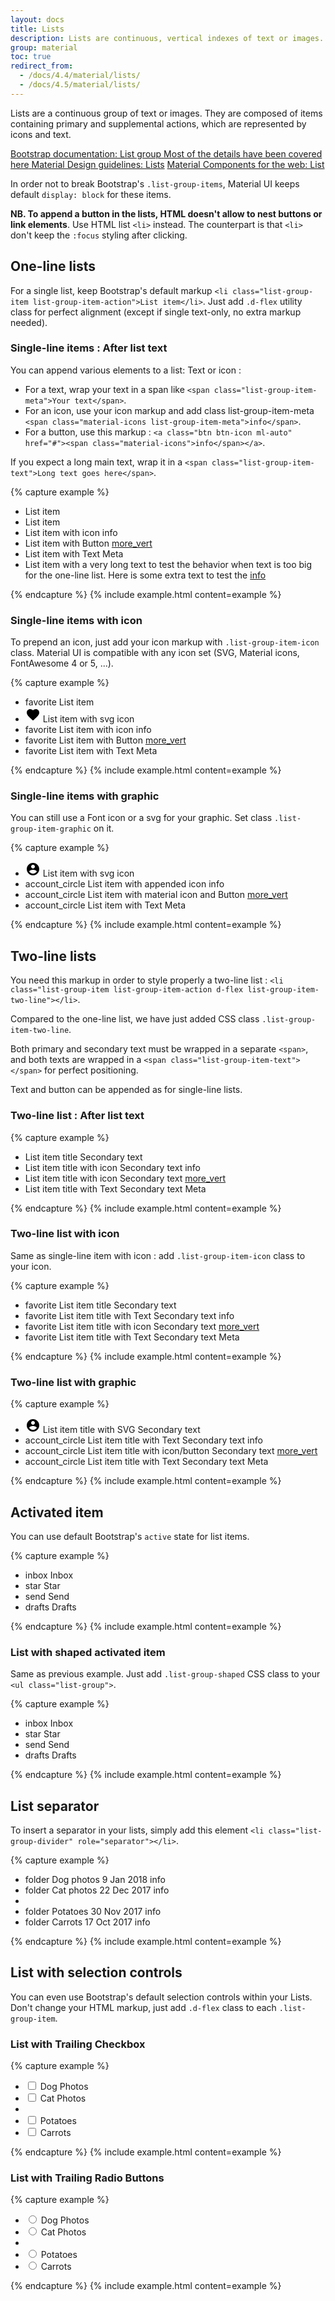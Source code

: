 ```yaml
---
layout: docs
title: Lists
description: Lists are continuous, vertical indexes of text or images.
group: material
toc: true
redirect_from:
  - /docs/4.4/material/lists/
  - /docs/4.5/material/lists/
---
```


Lists are a continuous group of text or images. They are composed of items containing primary and supplemental actions, which are represented by icons and text.

<div class="list-group my-3 my-lg-5">
    <a href="{{ site.baseurl }}/docs/{{ site.docs_version }}/components/list-group/" target="_blank" class="list-group-item list-group-item-action d-flex list-group-item-two-line font-weight-bold">
      <span class="list-group-item-icon lgi-icon-bs"></span>
      <span class="list-group-item-text">
        <span>Bootstrap documentation: List group</span>
        <span>Most of the details have been covered here</span>
      </span>
    </a>
    <a href="https://material.io/components/lists" rel="external nofollow noopener" target="_blank" class="list-group-item list-group-item-action d-flex font-weight-bold">
      <span class="list-group-item-icon lgi-icon-md"></span>
      Material Design guidelines: Lists</a>
    <a href="https://material-components.github.io/material-components-web-catalog/#/component/list" rel="external nofollow noopener" target="_blank" class="list-group-item list-group-item-action d-flex font-weight-bold">
      <span class="list-group-item-icon lgi-icon-mdc"></span>
      Material Components for the web: List</a>
</div>

In order not to break Bootstrap's `.list-group-items`, Material UI keeps default `display: block` for these items.

**NB. To append a button in the lists, HTML doesn't allow to nest buttons or link elements**. Use HTML list `<li>` instead. The counterpart is that `<li>` don't keep the `:focus` styling after clicking.

## One-line lists

For a single list, keep Bootstrap's default markup `<li class="list-group-item list-group-item-action">List item</li>`. Just add `.d-flex` utility class for perfect alignment (except if single text-only, no extra markup needed).

### Single-line items : After list text

You can append various elements to a list: Text or icon :

* For a text, wrap your text in a span like `<span class="list-group-item-meta">Your text</span>`.
* For an icon, use your icon markup and add class list-group-item-meta `<span class="material-icons list-group-item-meta">info</span>`.
* For a button, use this markup : `<a class="btn btn-icon ml-auto" href="#"><span class="material-icons">info</span></a>`.

If you expect a long main text, wrap it in a `<span class="list-group-item-text">Long text goes here</span>`.

{% capture example %}
<ul class="list-group">
  <li class="list-group-item list-group-item-action">List item</li>
  <li class="list-group-item list-group-item-action d-flex">List item</li>
  <li class="list-group-item list-group-item-action d-flex">
    List item with icon
    <span class="material-icons list-group-item-meta">info</span>
  </li>
  <li class="list-group-item list-group-item-action d-flex">
    List item with Button
    <a class="btn btn-icon ml-auto" href="#"><span class="material-icons">more_vert</span></a>
  </li>
  <li class="list-group-item list-group-item-action d-flex">
    List item with Text
    <span class="list-group-item-meta">Meta</span>
  </li>
  <li class="list-group-item list-group-item-action d-flex">
    <span class="list-group-item-text">List item with a very long text to test the behavior when text is too big for the one-line list. Here is some extra text to test the </span>
    <a class="btn btn-icon ml-auto" href="#"><span class="material-icons">info</span></a>
  </li>
</ul>
{% endcapture %}
{% include example.html content=example %}

### Single-line items with icon

To prepend an icon, just add your icon markup with `.list-group-item-icon` class. Material UI is compatible with any icon set (SVG, Material icons, FontAwesome 4 or 5, ...).

{% capture example %}
<ul class="list-group">
  <li class="list-group-item list-group-item-action d-flex">
    <span class="material-icons list-group-item-icon" aria-hidden="true">favorite</span>
    List item
  </li>
  <li class="list-group-item list-group-item-action d-flex">
    <svg class="list-group-item-icon" aria-hidden="true" xmlns="http://www.w3.org/2000/svg" height="24" viewbox="0 0 24 24" width="24"><path d="M0 0h24v24H0z" fill="none" /><path d="M12 21.35l-1.45-1.32C5.4 15.36 2 12.28 2 8.5 2 5.42 4.42 3 7.5 3c1.74 0 3.41.81 4.5 2.09C13.09 3.81 14.76 3 16.5 3 19.58 3 22 5.42 22 8.5c0 3.78-3.4 6.86-8.55 11.54L12 21.35z" /></svg>
    List item with svg icon
  </li>
  <li class="list-group-item list-group-item-action d-flex">
    <span class="material-icons list-group-item-icon" aria-hidden="true">favorite</span>
    List item with icon
    <span class="material-icons list-group-item-meta">info</span>
  </li>
  <li class="list-group-item list-group-item-action d-flex">
    <span class="material-icons list-group-item-icon" aria-hidden="true">favorite</span>
    List item with Button
    <a class="btn btn-icon ml-auto" href="#"><span class="material-icons">more_vert</span></a>
  </li>
  <li class="list-group-item list-group-item-action d-flex">
    <span class="material-icons list-group-item-icon" aria-hidden="true">favorite</span>
    List item with Text
    <span class="list-group-item-meta">Meta</span>
  </li>
</ul>
{% endcapture %}
{% include example.html content=example %}

### Single-line items with graphic

You can still use a Font icon or a svg for your graphic. Set class `.list-group-item-graphic` on it.

{% capture example %}

<ul class="list-group my-3">
  <li class="list-group-item list-group-item-action d-flex">
      <svg class="list-group-item-graphic" aria-hidden="true" xmlns="http://www.w3.org/2000/svg" height="24" viewbox="0 0 24 24" width="24"><path d="M12 2C6.48 2 2 6.48 2 12s4.48 10 10 10 10-4.48 10-10S17.52 2 12 2zm0 3c1.66 0 3 1.34 3 3s-1.34 3-3 3-3-1.34-3-3 1.34-3 3-3zm0 14.2c-2.5 0-4.71-1.28-6-3.22.03-1.99 4-3.08 6-3.08 1.99 0 5.97 1.09 6 3.08-1.29 1.94-3.5 3.22-6 3.22z" /><path d="M0 0h24v24H0z" fill="none" /></svg>
    List item with svg icon
  </li>
  <li class="list-group-item list-group-item-action d-flex">
    <span class="material-icons list-group-item-graphic" aria-hidden="true">account_circle</span>
    List item with appended icon
    <span class="material-icons list-group-item-meta">info</span>
  </li>
  <li class="list-group-item list-group-item-action d-flex">
    <span class="material-icons list-group-item-graphic" aria-hidden="true">account_circle</span>
    List item with material icon and Button
    <a class="btn btn-icon ml-auto" href="#"><span class="material-icons">more_vert</span></a>
  </li>
  <li class="list-group-item list-group-item-action d-flex">
    <span class="material-icons list-group-item-graphic" aria-hidden="true">account_circle</span>
    List item with Text
    <span class="list-group-item-meta">Meta</span>
  </li>
</ul>
{% endcapture %}
{% include example.html content=example %}

## Two-line lists

You need this markup in order to style properly a two-line list : `<li class="list-group-item list-group-item-action d-flex list-group-item-two-line"></li>`.

Compared to the one-line list, we have just added CSS class `.list-group-item-two-line`.

Both primary and secondary text must be wrapped in a separate `<span>`, and both texts are wrapped in a `<span class="list-group-item-text"></span>` for perfect positioning.

Text and button can be appended as for single-line lists.

### Two-line list : After list text

{% capture example %}

<ul class="list-group">
  <li class="list-group-item list-group-item-action d-flex list-group-item-two-line">
    <span class="list-group-item-text">
      <span>List item title</span>
      <span>Secondary text</span>
    </span>
  </li>
  <li class="list-group-item list-group-item-action d-flex list-group-item-two-line">
    <span class="list-group-item-text">
      <span>List item title with icon</span>
      <span>Secondary text</span>
    </span>
    <span class="material-icons list-group-item-meta">info</span>
   </li>
  <li class="list-group-item list-group-item-action d-flex list-group-item-two-line">
    <span class="list-group-item-text">
      <span>List item title with icon</span>
      <span>Secondary text</span>
    </span>
    <a class="btn btn-icon ml-auto" href="#">
      <span class="material-icons">more_vert</span>
    </a>
  </li>
  <li class="list-group-item list-group-item-action d-flex list-group-item-two-line">
    <span class="list-group-item-text">
      <span>List item title with Text</span>
      <span>Secondary text</span>
    </span>
    <span class="list-group-item-meta">Meta</span>
   </li>
</ul>

{% endcapture %}
{% include example.html content=example %}

### Two-line list with icon

Same as single-line item with icon : add `.list-group-item-icon` class to your icon.

{% capture example %}

<ul class="list-group">
  <li class="list-group-item list-group-item-action d-flex list-group-item-two-line">
    <span class="material-icons list-group-item-icon" aria-hidden="true">favorite</span>
    <span class="list-group-item-text">
      <span>List item title</span>
      <span>Secondary text</span>
    </span>
  </li>
  <li class="list-group-item list-group-item-action d-flex list-group-item-two-line">
    <span class="material-icons list-group-item-icon" aria-hidden="true">favorite</span>
    <span class="list-group-item-text">
      <span>List item title with Text</span>
      <span>Secondary text</span>
    </span>
    <span class="material-icons list-group-item-meta">info</span>
   </li>
  <li class="list-group-item list-group-item-action d-flex list-group-item-two-line">
    <span class="material-icons list-group-item-icon" aria-hidden="true">favorite</span>
    <span class="list-group-item-text">
      <span>List item title with icon</span>
      <span>Secondary text</span>
    </span>
    <a class="btn btn-icon ml-auto" href="#">
      <span class="material-icons">more_vert</span>
    </a>
  </li>
  <li class="list-group-item list-group-item-action d-flex list-group-item-two-line">
    <span class="material-icons list-group-item-icon" aria-hidden="true">favorite</span>
    <span class="list-group-item-text">
      <span>List item title with Text</span>
      <span>Secondary text</span>
    </span>
    <span class="list-group-item-meta">Meta</span>
   </li>
</ul>

{% endcapture %}
{% include example.html content=example %}

### Two-line list with graphic

{% capture example %}

<ul class="list-group">
  <li class="list-group-item list-group-item-action d-flex list-group-item-two-line">
    <svg class="list-group-item-graphic" aria-hidden="true" xmlns="http://www.w3.org/2000/svg" height="24" viewbox="0 0 24 24" width="24"><path d="M12 2C6.48 2 2 6.48 2 12s4.48 10 10 10 10-4.48 10-10S17.52 2 12 2zm0 3c1.66 0 3 1.34 3 3s-1.34 3-3 3-3-1.34-3-3 1.34-3 3-3zm0 14.2c-2.5 0-4.71-1.28-6-3.22.03-1.99 4-3.08 6-3.08 1.99 0 5.97 1.09 6 3.08-1.29 1.94-3.5 3.22-6 3.22z" /><path d="M0 0h24v24H0z" fill="none" /></svg>
    <span class="list-group-item-text">
      <span>List item title with SVG</span>
      <span>Secondary text</span>
    </span>
  </li>
  <li class="list-group-item list-group-item-action d-flex list-group-item-two-line">
    <span class="material-icons list-group-item-graphic" aria-hidden="true">account_circle</span>
    <span class="list-group-item-text">
      <span>List item title with Text</span>
      <span>Secondary text</span>
    </span>
    <span class="material-icons list-group-item-meta">info</span>
   </li>
  <li class="list-group-item list-group-item-action d-flex list-group-item-two-line">
    <span class="material-icons list-group-item-graphic" aria-hidden="true">account_circle</span>
    <span class="list-group-item-text">
      <span>List item title with icon/button</span>
      <span>Secondary text</span>
    </span>
    <a class="btn btn-icon ml-auto" href="#">
      <span class="material-icons">more_vert</span>
    </a>
  </li>
  <li class="list-group-item list-group-item-action d-flex list-group-item-two-line">
    <span class="material-icons list-group-item-graphic" aria-hidden="true">account_circle</span>
    <span class="list-group-item-text">
      <span>List item title with Text</span>
      <span>Secondary text</span>
    </span>
    <span class="list-group-item-meta">Meta</span>
   </li>
</ul>

{% endcapture %}
{% include example.html content=example %}

## Activated item

You can use default Bootstrap's `active` state for list items.

{% capture example %}

<ul class="list-group">
  <li class="list-group-item list-group-item-action d-flex">
    <span class="material-icons list-group-item-icon" aria-hidden="true">inbox</span>
    Inbox
  </li>
  <li class="list-group-item active list-group-item-action d-flex">
    <span class="material-icons list-group-item-icon" aria-hidden="true">star</span>
    Star
  </li>
  <li class="list-group-item list-group-item-action d-flex">
    <span class="material-icons list-group-item-icon" aria-hidden="true">send</span>
    Send
  </li>
  <li class="list-group-item list-group-item-action d-flex">
    <span class="material-icons list-group-item-icon" aria-hidden="true">drafts</span>
    Drafts
  </li>
</ul>

{% endcapture %}
{% include example.html content=example %}

### List with shaped activated item

Same as previous example. Just add `.list-group-shaped` CSS class to your `<ul class="list-group">`.

{% capture example %}

<ul class="list-group list-group-shaped">
  <li class="list-group-item list-group-item-action d-flex">
    <span class="material-icons list-group-item-icon" aria-hidden="true">inbox</span>
    Inbox
  </li>
  <li class="list-group-item active list-group-item-action d-flex">
    <span class="material-icons list-group-item-icon" aria-hidden="true">star</span>
    Star
  </li>
  <li class="list-group-item list-group-item-action d-flex">
    <span class="material-icons list-group-item-icon" aria-hidden="true">send</span>
    Send
  </li>
  <li class="list-group-item list-group-item-action d-flex">
    <span class="material-icons list-group-item-icon" aria-hidden="true">drafts</span>
    Drafts
  </li>
</ul>

{% endcapture %}
{% include example.html content=example %}

## List separator

To insert a separator in your lists, simply add this element `<li class="list-group-divider" role="separator"></li>`.

{% capture example %}

<ul class="list-group">
  <li class="list-group-item list-group-item-action d-flex list-group-item-two-line">
    <span class="material-icons list-group-item-graphic" aria-hidden="true">folder</span>
    <span class="list-group-item-text">
      <span>Dog photos</span>
      <span>9 Jan 2018</span>
    </span>
    <span class="list-group-item-meta material-icons">info</span>
  </li>
  <li class="list-group-item list-group-item-action d-flex list-group-item-two-line">
    <span class="material-icons list-group-item-graphic" aria-hidden="true">folder</span>
    <span class="list-group-item-text">
      <span>Cat photos</span>
      <span>22 Dec 2017</span>
    </span>
    <span class="list-group-item-meta material-icons">info</span>
  </li>
  <li class="list-group-divider" role="separator"></li>
  <li class="list-group-item list-group-item-action d-flex list-group-item-two-line">
    <span class="material-icons list-group-item-graphic" aria-hidden="true">folder</span>
    <span class="list-group-item-text">
      <span>Potatoes</span>
      <span>30 Nov 2017</span>
    </span>
    <span class="list-group-item-meta material-icons">info</span>
  </li>
  <li class="list-group-item list-group-item-action d-flex list-group-item-two-line">
    <span class="material-icons list-group-item-graphic" aria-hidden="true">folder</span>
    <span class="list-group-item-text">
      <span>Carrots</span>
      <span>17 Oct 2017</span>
    </span>
    <span class="list-group-item-meta material-icons">info</span>
  </li>
</ul>

{% endcapture %}
{% include example.html content=example %}

## List with selection controls

You can even use Bootstrap's default selection controls within your Lists. Don't change your HTML markup, just add `.d-flex` class to each `.list-group-item`.

### List with Trailing Checkbox

{% capture example %}

<ul class="list-group">
  <li class="list-group-item list-group-item-action d-flex">
    <div class="custom-control custom-checkbox">
      <input type="checkbox" class="custom-control-input" id="customCheck1">
      <label class="custom-control-label" for="customCheck1">Dog Photos</label>
    </div>
  </li>
  <li class="list-group-item list-group-item-action d-flex">
    <div class="custom-control custom-checkbox">
      <input type="checkbox" class="custom-control-input" id="customCheck2">
      <label class="custom-control-label" for="customCheck2">Cat Photos</label>
    </div>
  </li>
  <li class="list-group-divider" role="separator"></li>
  <li class="list-group-item list-group-item-action d-flex">
    <div class="custom-control custom-checkbox">
      <input type="checkbox" class="custom-control-input" id="customCheck3">
      <label class="custom-control-label" for="customCheck3">Potatoes</label>
    </div>
  </li>
  <li class="list-group-item list-group-item-action d-flex">
    <div class="custom-control custom-checkbox">
      <input type="checkbox" class="custom-control-input" id="customCheck4">
      <label class="custom-control-label" for="customCheck4">Carrots</label>
    </div>
  </li>
</ul>

{% endcapture %}
{% include example.html content=example %}

### List with Trailing Radio Buttons

{% capture example %}

<ul class="list-group">
  <li class="list-group-item list-group-item-action d-flex">
    <div class="custom-control custom-radio">
      <input type="radio" class="custom-control-input" id="customRadio1" name="customRadio">
      <label class="custom-control-label" for="customRadio1">Dog Photos</label>
    </div>
  </li>
  <li class="list-group-item list-group-item-action d-flex">
    <div class="custom-control custom-radio">
      <input type="radio" class="custom-control-input" id="customRadio2" name="customRadio">
      <label class="custom-control-label" for="customRadio2">Cat Photos</label>
    </div>
  </li>
  <li class="list-group-divider" role="separator"></li>
  <li class="list-group-item list-group-item-action d-flex">
    <div class="custom-control custom-radio">
      <input type="radio" class="custom-control-input" id="customRadio3" name="customRadio">
      <label class="custom-control-label" for="customRadio3">Potatoes</label>
    </div>
  </li>
  <li class="list-group-item list-group-item-action d-flex">
    <div class="custom-control custom-radio">
      <input type="radio" class="custom-control-input" id="customRadio4" name="customRadio">
      <label class="custom-control-label" for="customRadio4">Carrots</label>
    </div>
  </li>
</ul>

{% endcapture %}
{% include example.html content=example %}
